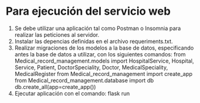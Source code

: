 # Para ejecución del servicio web
1. Se debe utilizar una aplicación tal como Postman o Insomnia para realizar las peticiones al servidor.
2. Instalar las depencias definidas en el archivo requeriments.txt.
3. Realizar migraciones de los modelos a la base de datos, especificando antes la base de datos a utilizar, con los siguientes comandos:
    from Medical_record_management.models import HospitalService, Hospital, Service, Patient, DoctorSpeciality, Doctor, MedicalSpeciality, MedicalRegister
    from Medical_record_management import create_app
    from Medical_record_management.database import db
    db.create_all(app=create_app())
4. Ejecutar aplicación con el comando: 
    flask run
